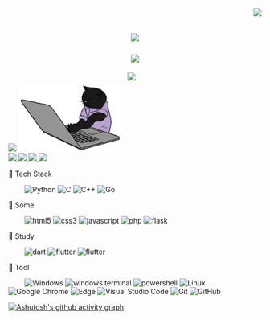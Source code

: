 <img align="right" src="https://count.getloli.com/get/@EVA-JianJun?theme=rule34">
<!-- 动态打字效果 -->
<h1 align="center">
  <a href="https://jianjun.kim/">
    <img src="https://readme-typing-svg.herokuapp.com?size=27&center=true&vCenter=true&width=500&height=45&lines=cout+%3C%3C+%22Hello+World!%22+%3C%3C+endl%EF%BC%9B;print(%22Hello+World!%22);fmt.Println(%22Hello+World!%22)">
  </a>
</h1>

<div align="center" ><img order-radius="100px" src="https://cdn.jsdelivr.net/gh/EVA-JianJun/EVA-JianJun/photos/images/[12746]うたた寝-38578032.png"/></div>
<br>

<!-- 个人资料徽标 -->
<div align="center">
  <a href="https://jianjun.kim/"><img src="https://img.shields.io/badge/website-Blog-critical"></a>&emsp;
</div>

<!--使用的语言-搬砖动画-->
<div align="left">
<img src=https://github-readme-stats.vercel.app/api/top-langs/?username=EVA-JianJun&theme=radical&show_icons=true>
<img src="https://github.com/heartyang520/HeartYang.github.io/blob/main/share/hacker_a.gif?raw=true.gif" width="40%">
</div>

<!-- 比较好的开源项目卡片 -->
<div align="left">
<a href="https://github.com/EVA-JianJun/ChatRoom-V3">
  <img src="https://github-readme-stats.vercel.app/api/pin/?username=EVA-JianJun&repo=ChatRoom-V3&theme=dark&bg_color=0d1117&hide_border=true" />
</a>
<a href="https://github.com/EVA-JianJun/AutoCython">
  <img src="https://github-readme-stats.vercel.app/api/pin/?username=EVA-JianJun&repo=AutoCython&theme=dark&bg_color=0d1117&hide_border=true" />
</a>
<a href="https://github.com/EVA-JianJun/cprint">
  <img src="https://github-readme-stats.vercel.app/api/pin/?username=EVA-JianJun&repo=cprint&theme=dark&bg_color=0d1117&hide_border=true" />
</a>
<a href="https://github.com/EVA-JianJun/Mconfig">
  <img src="https://github-readme-stats.vercel.app/api/pin/?username=EVA-JianJun&repo=Mconfig&theme=dark&bg_color=0d1117&hide_border=true" />
</a>
</div>

🐍 Tech Stack

&emsp;&emsp;
![Python](https://img.shields.io/badge/Python-14354C?style=flat-square&logo=python&logoColor=white)
![C](https://img.shields.io/badge/c-%2300599C.svg?style=flat-square&logo=c&logoColor=white)
![C++](https://img.shields.io/badge/C++-00599C?style=flat-square&logo=c%2B%2B&logoColor=white)
![Go](https://img.shields.io/badge/Go-00ADD8?style=flat-square&logo=go&logoColor=white)

🐸 Some

&emsp;&emsp;
![html5](https://img.shields.io/badge/HTML5-E34F26?style=flat-square&logo=html5&logoColor=white)
![css3](https://img.shields.io/badge/CSS3-1572B6?style=flat-square&logo=css3&logoColor=white)
![javascript](https://img.shields.io/badge/JavaScript-F7DF1E?style=flat-square&logo=javascript&logoColor=black)
![php](https://img.shields.io/badge/PHP-777BB4?style=flat-square&logo=php&logoColor=white)
![flask](https://img.shields.io/badge/Flask-000000?style=flat-square&logo=flask&logoColor=white)

🌸 Study

&emsp;&emsp;
![dart](https://img.shields.io/badge/Dart-0175C2?style=flat-square&logo=dart&logoColor=white)
![flutter](https://img.shields.io/badge/Flutter-02569B?style=flat-square&logo=flutter&logoColor=white)
![flutter](https://img.shields.io/badge/Rust-000000?style=flat-square&logo=rust&logoColor=white)


🧰 Tool

&emsp;&emsp;
![Windows](https://img.shields.io/badge/Windows-0078D6?style=flat-square&logo=windows&logoColor=white)
![windows terminal](https://img.shields.io/badge/windows%20terminal-4D4D4D?style=flat-square&logo=windows%20terminal&logoColor=white)
![powershell](https://img.shields.io/badge/powershell-5391FE?style=flat-square&logo=powershell&logoColor=white)
![Linux](https://img.shields.io/badge/Linux-FCC624?style=flat-square&logo=linux&logoColor=black)
![Google Chrome](https://img.shields.io/badge/Chrome-4285F4?style=flat-square&logo=GoogleChrome&logoColor=white)
![Edge](https://img.shields.io/badge/Edge-0078D7?style=flat-square&logo=Microsoft-edge&logoColor=white)
![Visual Studio Code](https://img.shields.io/badge/-Visual%20Studio%20Code-007ACC?style=flat-square&logo=Visual%20Studio%20Code&logoColor=fff)
![Git](https://img.shields.io/badge/-Git-FCC624?style=flat-square&logo=git)
![GitHub](https://img.shields.io/badge/-GitHub-pink?style=flat-square&logo=github)

[![Ashutosh's github activity graph](https://github-readme-activity-graph.vercel.app/graph?username=EVA-JianJun&theme=rogue)](https://github.com/EVA-JianJun)
